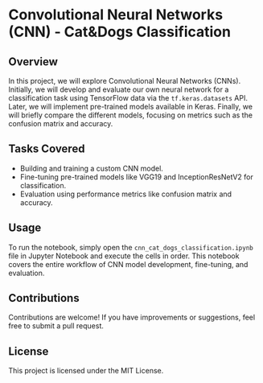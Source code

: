 
# Convolutional Neural Networks (CNN) - Cat&Dogs Classification

## Overview

In this project, we will explore Convolutional Neural Networks (CNNs). Initially, we will develop and evaluate our own neural network for a classification task using TensorFlow data via the `tf.keras.datasets` API. Later, we will implement pre-trained models available in Keras. Finally, we will briefly compare the different models, focusing on metrics such as the confusion matrix and accuracy.

## Tasks Covered

- Building and training a custom CNN model.
- Fine-tuning pre-trained models like VGG19 and InceptionResNetV2 for classification.
- Evaluation using performance metrics like confusion matrix and accuracy.

## Usage

To run the notebook, simply open the `cnn_cat_dogs_classification.ipynb` file in Jupyter Notebook and execute the cells in order. This notebook covers the entire workflow of CNN model development, fine-tuning, and evaluation.

## Contributions

Contributions are welcome! If you have improvements or suggestions, feel free to submit a pull request.

## License

This project is licensed under the MIT License.
